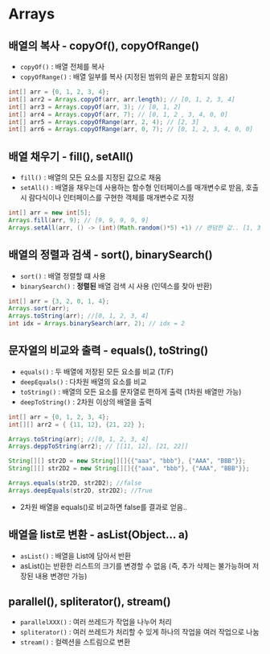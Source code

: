 # Arrays

## 배열의 복사 - copyOf(), copyOfRange()

* ```copyOf()``` : 배열 전체를 복사
* ```copyOfRange()``` : 배열 일부를 복사 (지정된 범위의 끝은 포함되지 않음)

```java
int[] arr = {0, 1, 2, 3, 4};
int[] arr2 = Arrays.copyOf(arr, arr.length); // [0, 1, 2, 3, 4]
int[] arr3 = Arrays.copyOf(arr, 3); // [0, 1, 2]
int[] arr4 = Arrays.copyOf(arr, 7); // [0, 1, 2 , 3, 4, 0, 0]
int[] arr5 = Arrays.copyOfRange(arr, 2, 4); // [2, 3]
int[] arr6 = Arrays.copyOfRange(arr, 0, 7); // [0, 1, 2, 3, 4, 0, 0]
```

## 배열 채우기 - fill(), setAll()
* ```fill()``` : 배열의 모든 요소를 지정된 값으로 채움
* ```setAll()``` : 배열을 채우는데 사용하는 함수형 인터페이스를 매개변수로 받음, 호출 시 람다식이나 인터페이스를 구현한 객체를 매개변수로 지정

```java
int[] arr = new int[5];
Arrays.fill(arr, 9); // [9, 9, 9, 9, 9]
Arrays.setAll(arr, () -> (int)(Math.random()*5) +1) // 랜덤한 값.. [1, 3, 4, 1, 2]
```

## 배열의 정렬과 검색 - sort(), binarySearch()
* ```sort()``` : 배열 정렬할 떄 사용 
* ```binarySearch()``` : **정렬된** 배열 검색 시 사용 (인덱스를 찾아 반환)

```java
int[] arr = {3, 2, 0, 1, 4};
Arrays.sort(arr);
Arrays.toString(arr); //[0, 1, 2, 3, 4]
int idx = Arrays.binarySearch(arr, 2); // idx = 2
```

## 문자열의 비교와 출력 - equals(), toString()

* ```equals()``` : 두 배열에 저장된 모든 요소를 비교 (T/F)
* ```deepEquals()``` : 다차원 배열의 요소를 비교
* ```toString()``` : 배열의 모든 요소를 문자열로 편하게 출력 (1차원 배열만 가능)
* ```deepToString()``` : 2차원 이상의 배열을 출력

```java
int[] arr = {0, 1, 2, 3, 4};
int[][] arr2 = { {11, 12}, {21, 22} };

Arrays.toString(arr); //[0, 1, 2, 3, 4]
Arrays.deppToString(arr2); // [[11, 12], [21, 22]]
```

```java
String[][] str2D = new String[][]{{"aaa", "bbb"}, {"AAA", "BBB"}};
String[][] str2D2 = new String[][]{{"aaa", "bbb"}, {"AAA", "BBB"}};

Arrays.equals(str2D, str2D2); //false
Arrays.deepEquals(str2D, str2D2); //True
```
* 2차원 배열을 equals()로 비교하면 false를 결과로 얻음..

## 배열을 list로 변환 - asList(Object... a)

* ```asList()``` : 배열을 List에 담아서 반환
* asList()는 반환한 리스트의 크기를 변경할 수 없음 (즉, 추가 삭제는 불가능하며 저장된 내용 변경만 가능)

## parallel(), spliterator(), stream()

* ```parallelXXX()``` : 여러 쓰레드가 작업을 나누어 처리
* ```spliterator()``` : 여러 쓰레드가 처리할 수 있게 하나의 작업을 여러 작업으로 나눔
* ```stream()``` : 컬렉션을 스트림으로 변환
